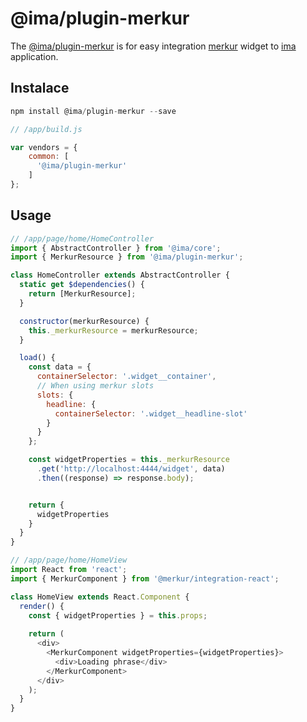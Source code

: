 # @ima/plugin-merkur

The [@ima/plugin-merkur](https://gitlab.seznam.net/IMA.js/ima-plugins/tree/master/packages/plugin-merkur) is for easy integration [merkur](https://merkur.js.org/) widget to [ima](https://imajs.io) application.

## Instalace

```javascript
npm install @ima/plugin-merkur --save
```

```javascript
// /app/build.js

var vendors = {
    common: [
      '@ima/plugin-merkur'
    ]
};
```

## Usage

```javascript
// /app/page/home/HomeController
import { AbstractController } from '@ima/core';
import { MerkurResource } from '@ima/plugin-merkur';

class HomeController extends AbstractController {
  static get $dependencies() {
    return [MerkurResource];
  }

  constructor(merkurResource) {
    this._merkurResource = merkurResource;
  }

  load() {
    const data = {
      containerSelector: '.widget__container',
      // When using merkur slots
      slots: {
        headline: {
          containerSelector: '.widget__headline-slot'
        }
      }
    };

    const widgetProperties = this._merkurResource
      .get('http://localhost:4444/widget', data)
      .then((response) => response.body);


    return {
      widgetProperties
    }
  }
}

// /app/page/home/HomeView
import React from 'react';
import { MerkurComponent } from '@merkur/integration-react';

class HomeView extends React.Component {
  render() {
    const { widgetProperties } = this.props;
    
    return (
      <div>
        <MerkurComponent widgetProperties={widgetProperties}>
          <div>Loading phrase</div>
        </MerkurComponent>
      </div>
    );
  }
}

```
